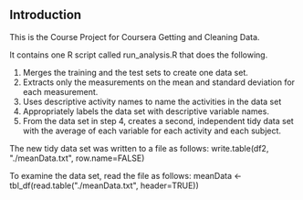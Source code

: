 
## Introduction

This is the Course Project for Coursera Getting and Cleaning Data.

It contains one R script called run_analysis.R that does the following. 

1. Merges the training and the test sets to create one data set.
2. Extracts only the measurements on the mean and standard deviation for each measurement. 
3. Uses descriptive activity names to name the activities in the data set
4. Appropriately labels the data set with descriptive variable names. 
5. From the data set in step 4, creates a second, independent tidy data set with the average of each variable for each activity and each subject.

The new tidy data set was written to a file as follows:
write.table(df2, "./meanData.txt", row.name=FALSE)

To examine the data set, read the file as follows:
meanData <- tbl_df(read.table("./meanData.txt", header=TRUE))

